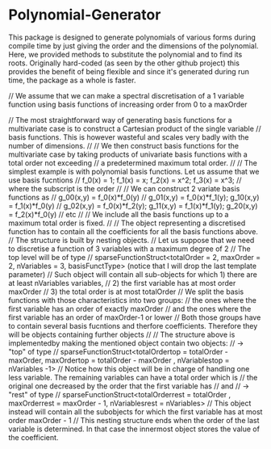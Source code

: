 # Polynomial-Generator
This package is designed to generate polynomials of various forms during compile time by just giving the order and the dimensions of the polynomial. Here, we provided methods to substitute the polynomial and to find its roots. Originally hard-coded (as seen by the other github project) this provides the benefit of being flexible and since it's generated during run time, the package as a whole is faster. 



//  We assume that we can make a spectral discretisation of a 1 variable function using basis functions of increasing order from 0 to a maxOrder

//  The most straightforward way of generating basis functions for a multivariate case is to construct a Cartesian product of the single variable
//  basis functions. This is however wasteful and scales very badly with the number of dimensions.
//
//  We then construct basis functions for the multivariate case by taking products of univariate basis functions with a total order not exceeding
//  a predetermined maximum total order.
//
//  The simplest example is with polynomial basis functions. Let us assume that we use basis fucntions
//  f_0(x) = 1; f_1(x) = x; f_2(x) = x^2; f_3(x) = x^3;
//  where the subscript is the order
//
//  We can construct 2 variate basis functions as
//  g_00(x,y) = f_0(x)*f_0(y)
//  g_01(x,y) = f_0(x)*f_1(y);  g_10(x,y) = f_1(x)*f_0(y)
//  g_02(x,y) = f_0(x)*f_2(y);  g_11(x,y) = f_1(x)*f_1(y);  g_20(x,y) = f_2(x)*f_0(y)
//  etc
//
//  We include all the basis functions up to a maximum total order is fixed.
//
//  The object representing a discretised function has to contain all the coefficients for all the basis functions above.
//  The structure is built by nesting objects.
//  Let us suppose that we need to discretise a function of 3 variables with a maximum degree of 2
//  The top level will be of type
//     sparseFunctionStruct<totalOrder = 2, maxOrder = 2, nVariables = 3, basisFunctType>    (notice that I will drop the last template parameter)
//  Such object will contain all sub-objects for which 1) there are at least nVariables variables,
//                                                     2) the first variable has at most order maxOrder
//                                                     3) the total order is at most totalOrder
//  We split the basis functions with those characteristics into two groups:
//     the ones where the first variable has an order of exactly maxOrder
//     and the ones where the first variable has an order of maxOrder-1 or lower
//  Both those groups have to contain several basis fucntions and therfore coefficients. Therefore they will be objects containing further objects
//
//  The structure above is implementedby making the mentioned object contain two objects:
//     -> "top" of type
//            sparseFunctionStruct<totalOrdertop = totalOrder - maxOrder, maxOrdertop = totalOrder - maxOrder , nVariablestop = nVariables -1>
//                 Notice how this object will be in charge of handling one less variable. The remaining variables can have a total order which is
//                 the original one decreased by the order that the first variable has
//  and
//     -> "rest" of type
//            sparseFunctionStruct<totalOrderrest = totalOrder , maxOrderrest = maxOrder - 1, nVariablesrest = nVariables>
//                 This object instead will contain all the subobjects for which the first variable has at most order maxOrder - 1
//  This nesting structure ends when the order of the last variable is determined. In that case the innermost object stores the value of the coefficient.
